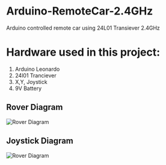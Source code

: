 # Arduino-RemoteCar-2.4GHz
Arduino controlled remote car using 24L01 Transiever 2.4GHz

<h1> Hardware used in this project:</h1>

<ol>
  <li>Arduino Leonardo</li>
  <li>24l01 Tranciever</li>
  <li>X,Y, Joystick</li>
  <li>9V Battery</li>
</ol>

<h2>Rover Diagram</h2>

![Rover Diagram](https://i.imgur.com/0vLKrQm.png) 


<h2>Joystick Diagram</h2>

![Rover Diagram](https://i.imgur.com/8V5dgQT.png)
